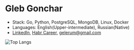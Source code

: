 # Gleb Gonchar
- Stack: Go, Python, PostgreSQL, MongoDB, Linux, Docker
- Languages: English(Upper-intermediate), Russian(Native)
- [LinkedIn](https://linkedin.com/in/gleb-s-04488b15), [Habr Career](https://career.habr.com/gelerum), gelerum@gmail.com
 
![Top Langs](https://github-readme-stats.vercel.app/api/top-langs/?username=gelerum&layout=compact)

